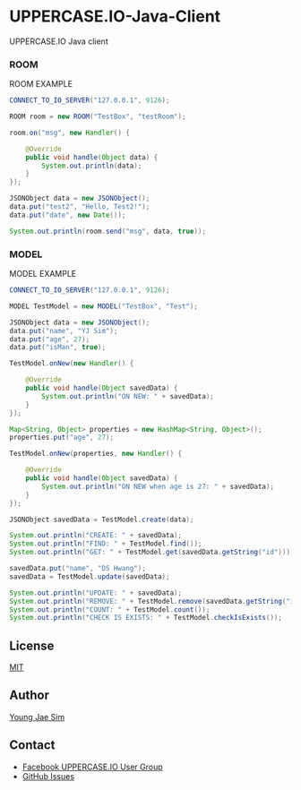 # UPPERCASE.IO-Java-Client

UPPERCASE.IO Java client

### ROOM

ROOM EXAMPLE
```java
CONNECT_TO_IO_SERVER("127.0.0.1", 9126);

ROOM room = new ROOM("TestBox", "testRoom");

room.on("msg", new Handler() {

    @Override
    public void handle(Object data) {
        System.out.println(data);
    }
});

JSONObject data = new JSONObject();
data.put("test2", "Hello, Test2!");
data.put("date", new Date());

System.out.println(room.send("msg", data, true));
```

### MODEL

MODEL EXAMPLE
```java
CONNECT_TO_IO_SERVER("127.0.0.1", 9126);

MODEL TestModel = new MODEL("TestBox", "Test");

JSONObject data = new JSONObject();
data.put("name", "YJ Sim");
data.put("age", 27);
data.put("isMan", true);

TestModel.onNew(new Handler() {

    @Override
    public void handle(Object savedData) {
        System.out.println("ON NEW: " + savedData);
    }
});

Map<String, Object> properties = new HashMap<String, Object>();
properties.put("age", 27);

TestModel.onNew(properties, new Handler() {

    @Override
    public void handle(Object savedData) {
        System.out.println("ON NEW when age is 27: " + savedData);
    }
});

JSONObject savedData = TestModel.create(data);

System.out.println("CREATE: " + savedData);
System.out.println("FIND: " + TestModel.find());
System.out.println("GET: " + TestModel.get(savedData.getString("id")));

savedData.put("name", "DS Hwang");
savedData = TestModel.update(savedData);

System.out.println("UPDATE: " + savedData);
System.out.println("REMOVE: " + TestModel.remove(savedData.getString("id")));
System.out.println("COUNT: " + TestModel.count());
System.out.println("CHECK IS EXISTS: " + TestModel.checkIsExists());
```

## License
[MIT](LICENSE)

## Author
[Young Jae Sim](https://github.com/Hanul)

## Contact
* [Facebook UPPERCASE.IO User Group](https://www.facebook.com/groups/uppercase/)
* [GitHub Issues](https://github.com/UPPERCASE-Series/UPPERCASE.IO-Java-Client/issues)
